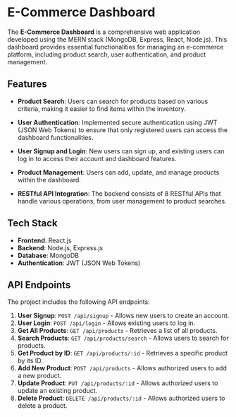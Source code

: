 # E-Commerce Dashboard

The **E-Commerce Dashboard** is a comprehensive web application developed using the MERN stack (MongoDB, Express, React, Node.js). This dashboard provides essential functionalities for managing an e-commerce platform, including product search, user authentication, and product management.

## Features

- **Product Search**: Users can search for products based on various criteria, making it easier to find items within the inventory.
  
- **User Authentication**: Implemented secure authentication using JWT (JSON Web Tokens) to ensure that only registered users can access the dashboard functionalities.

- **User Signup and Login**: New users can sign up, and existing users can log in to access their account and dashboard features.

- **Product Management**: Users can add, update, and manage products within the dashboard.

- **RESTful API Integration**: The backend consists of 8 RESTful APIs that handle various operations, from user management to product searches.

## Tech Stack

- **Frontend**: React.js
- **Backend**: Node.js, Express.js
- **Database**: MongoDB
- **Authentication**: JWT (JSON Web Tokens)

## API Endpoints

The project includes the following API endpoints:

1. **User Signup**: `POST /api/signup` - Allows new users to create an account.
2. **User Login**: `POST /api/login` - Allows existing users to log in.
3. **Get All Products**: `GET /api/products` - Retrieves a list of all products.
4. **Search Products**: `GET /api/products/search` - Allows users to search for products.
5. **Get Product by ID**: `GET /api/products/:id` - Retrieves a specific product by its ID.
6. **Add New Product**: `POST /api/products` - Allows authorized users to add a new product.
7. **Update Product**: `PUT /api/products/:id` - Allows authorized users to update an existing product.
8. **Delete Product**: `DELETE /api/products/:id` - Allows authorized users to delete a product.
